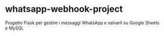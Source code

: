 # whatsapp-webhook-project
Progetto Flask per gestire i messaggi WhatsApp e salvarli su Google Sheets e MySQL
